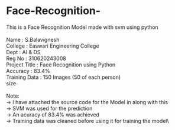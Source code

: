 # Face-Recognition-
This is a Face Recognition Model made with svm using python\
\
Name		:	S.Balavignesh\
College		:	Easwari Engineering College\
Dept		:	AI & DS\
Reg No		:	310620243008\
Project Title	:	Face Recognition using Python\
Accuracy	:	83.4%\
Training Data	:	150 Images	(50 of each person)\
    size\
\
Note:\
	->	I have attached the source code for the Model in along with this\
	->	SVM was used for the prediction\
	->	An acuracy of 83.4% was achieved\
	->	Training data was cleaned before using it for  training the model\
